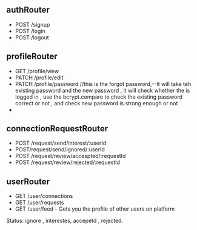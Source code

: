 



## authRouter
- POST /signup
- POST /login
- POST /logout

## profileRouter
- GET /profile/view
- PATCH /profile/edit
- PATCH /profile/password    //this is the forgot password,--It will take teh existing password and the new password , it will check whether the is logged in , use the bcrypt.compare  to check the existing password correct or not , and check new password is strong enough or not 
- 

## connectionRequestRouter
- POST /request/send/interest/:userId
- POST/request/send/ignored/:userId
- POST /request/review/accespted/:requestId
- POST /request/review/rejected/:requestId

## userRouter
- GET /user/connections
- GET /user/requests
- GET /user/feed - Gets you the profile of other users on platform


Status: ignore , interestes, accepetd , rejected.